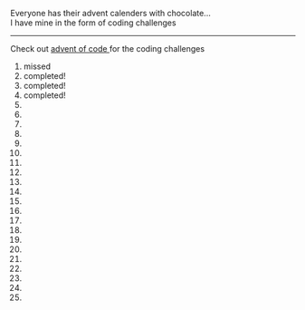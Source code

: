 Everyone has their advent calenders with chocolate...<br>
I have mine in the form of coding challenges
<hr>

Check out 
<a href="https://adventofcode.com/">
  advent of code
</a>
for the coding challenges

<ol>
  <li>missed</li>
  <li>completed!</li>
  <li>completed!</li>
  <li>completed!</li>
  <li></li>
  <li></li>
  <li></li>
  <li></li>
  <li></li>
  <li></li>
  <li></li>
  <li></li>
  <li></li>
  <li></li>
  <li></li>
  <li></li>
  <li></li>
  <li></li>
  <li></li>
  <li></li>
  <li></li>
  <li></li>
  <li></li>
  <li></li>
  <li></li>
</ol>
